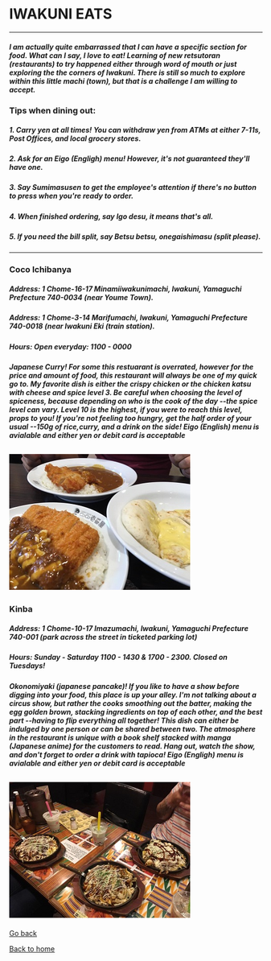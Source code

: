 # IWAKUNI EATS
---

##### I am actually quite embarrassed that I can have a specific section for food.  What can I say, I *love* to eat!  Learning of new *retsutoran* (restaurants) to try happened either through word of mouth or just exploring the the corners of Iwakuni.  There is still so much to explore within this little *machi* (town), but that is a challenge I am willing to accept.

### Tips when dining out:
##### 1. Carry **yen** at **all times**!  You can withdraw yen from ATMs at either 7-11s, Post Offices, and local grocery stores.
##### 2. Ask for an **Eigo** (Engligh) menu!  However, it's _not_ guaranteed they'll have one. 
##### 3. Say **Sumimasusen** to get the employee's attention if there's no button to press when you're ready to order.
##### 4. When finished ordering, say **Igo desu**, it means *that's all*.
##### 5. If you need the bill *split*, say **Betsu betsu, onegaishimasu** (split please). 
---

### Coco Ichibanya
##### Address: 1 Chome-16-17 Minamiiwakunimachi, Iwakuni, Yamaguchi Prefecture 740-0034 (near Youme Town).  
##### Address: 1 Chome-3-14 Marifumachi, Iwakuni, Yamaguchi Prefecture 740-0018 (near Iwakuni Eki (train station).
##### Hours: Open everyday: 1100 - 0000
##### Japanese Curry!  For some this restuarant is overrated, however for the price and amount of food, this restaurant will always be one of my quick go to.  My favorite dish is either the **crispy chicken** or the **chicken katsu** with cheese and spice level 3.  Be careful when choosing the level of spiceness, because depending on who is the cook of the day --the spice level can vary.  Level 10 is the highest, if you were to reach this level, props to you!  *If you're not feeling too hungry, get the **half order** of your usual --150g of rice,curry, and a drink on the side!* **Eigo (English) menu is avialable and either yen or debit card is acceptable**
![Coco ichibanya](IWKCOCO.jpg)
---

### Kinba
##### Address: 1 Chome-10-17 Imazumachi, Iwakuni, Yamaguchi Prefecture 740-001  (park across the street in ticketed parking lot)
##### Hours: Sunday - Saturday 1100 - 1430 *&* 1700 - 2300.  *Closed on Tuesdays*!
##### Okonomiyaki (japanese pancake)!  If you like to have a show before digging into your food, this place is up your alley.  I'm not talking about a circus show, but rather the cooks smoothing out the batter, making the egg golden brown, stacking ingredients on top of each other, and the best part --having to flip everything all together!  This dish can either be indulged by one person or can be shared between two.  The atmosphere in the restaurant is unique with a book shelf stacked with manga (Japanese anime) for the customers to read.  Hang out, watch the show, and don't forget to order a drink with tapioca!  **Eigo (Engligh) menu is avialable and either yen or debit card is acceptable**
![Kinba](IWKKINBA.jpg)
---
[Go back](topic)

[Back to home](index)
